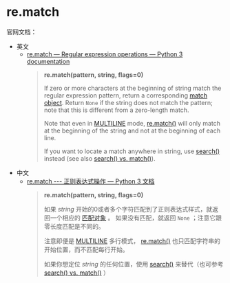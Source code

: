 # re.match

官网文档：

* 英文
  * [re.match — Regular expression operations — Python 3 documentation](https://docs.python.org/3/library/re.html#re.match)
    > **re.match(pattern, string, flags=0)**
    >
    > If zero or more characters at the beginning of string match the regular expression pattern, return a corresponding [match object](https://docs.python.org/3/library/re.html#match-objects). Return `None` if the string does not match the pattern; note that this is different from a zero-length match.
    >
    > Note that even in [MULTILINE](https://docs.python.org/3/library/re.html#re.MULTILINE) mode, [re.match()](https://docs.python.org/3/library/re.html#re.match) will only match at the beginning of the string and not at the beginning of each line.
    >
    > If you want to locate a match anywhere in string, use [search()](https://docs.python.org/3/library/re.html#re.search) instead (see also [search() vs. match()](https://docs.python.org/3/library/re.html#search-vs-match)).
* 中文
  * [re.match --- 正则表达式操作 — Python 3 文档](https://docs.python.org/zh-cn/3/library/re.html#re.match)
    > **re.match(pattern, string, flags=0)**
    >
    > 如果 _string_ 开始的0或者多个字符匹配到了正则表达式样式，就返回一个相应的 [匹配对象](https://docs.python.org/zh-cn/3/library/re.html#match-objects) 。 如果没有匹配，就返回 `None` ；注意它跟零长度匹配是不同的。
    >
    > 注意即便是 [MULTILINE](https://docs.python.org/zh-cn/3/library/re.html#re.MULTILINE) 多行模式， [re.match()](https://docs.python.org/zh-cn/3/library/re.html#re.match) 也只匹配字符串的开始位置，而不匹配每行开始。
    >
    > 如果你想定位 _string_ 的任何位置，使用 [search()](https://docs.python.org/zh-cn/3/library/re.html#re.search) 来替代（也可参考 [search() vs. match()](https://docs.python.org/zh-cn/3/library/re.html#search-vs-match) ）

